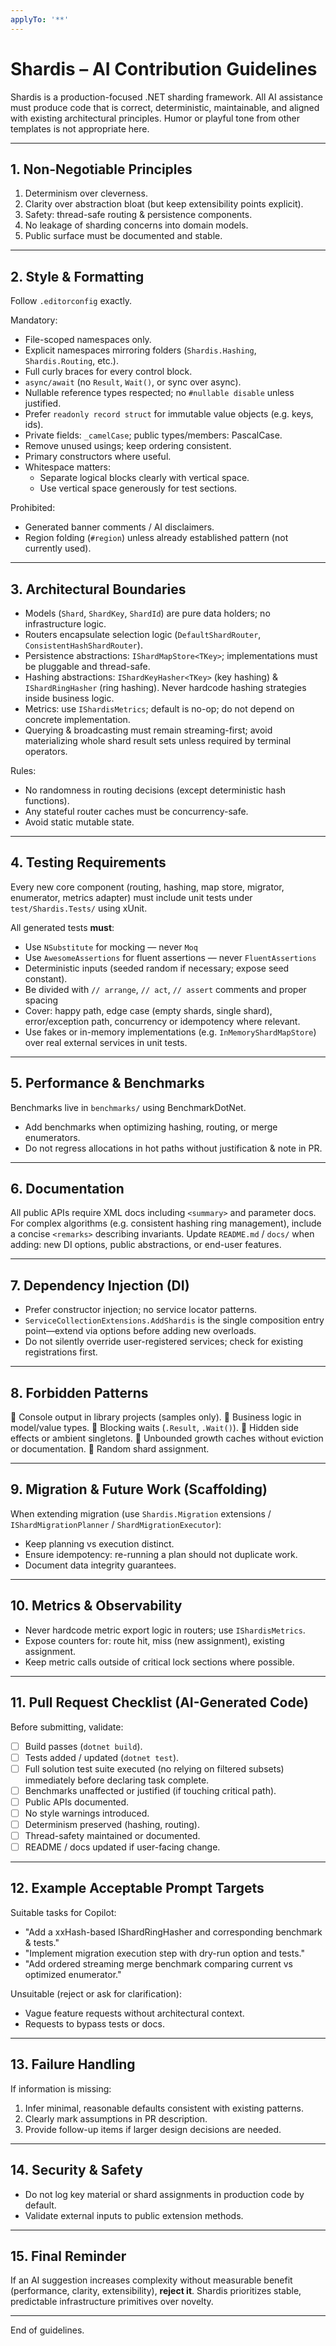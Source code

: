 ```yaml
---
applyTo: '**'
---
```

<!--
GitHub Copilot / AI Contributor Instructions for the Shardis codebase.
These rules are binding for any AI-generated contribution.
-->

# Shardis – AI Contribution Guidelines

Shardis is a production-focused .NET sharding framework. All AI assistance must produce code that is correct, deterministic, maintainable, and aligned with existing architectural principles. Humor or playful tone from other templates is not appropriate here.

---
## 1. Non‑Negotiable Principles
1. Determinism over cleverness.
2. Clarity over abstraction bloat (but keep extensibility points explicit).
3. Safety: thread-safe routing & persistence components.
4. No leakage of sharding concerns into domain models.
5. Public surface must be documented and stable.

---
## 2. Style & Formatting
Follow `.editorconfig` exactly.

Mandatory:
- File-scoped namespaces only.
- Explicit namespaces mirroring folders (`Shardis.Hashing`, `Shardis.Routing`, etc.).
- Full curly braces for every control block.
- `async/await` (no `Result`, `Wait()`, or sync over async).
- Nullable reference types respected; no `#nullable disable` unless justified.
- Prefer `readonly record struct` for immutable value objects (e.g. keys, ids).
- Private fields: `_camelCase`; public types/members: PascalCase.
- Remove unused usings; keep ordering consistent.
- Primary constructors where useful.
- Whitespace matters:
  - Separate logical blocks clearly with vertical space.
  - Use vertical space generously for test sections.

Prohibited:
- Generated banner comments / AI disclaimers.
- Region folding (`#region`) unless already established pattern (not currently used).

---
## 3. Architectural Boundaries
- Models (`Shard`, `ShardKey`, `ShardId`) are pure data holders; no infrastructure logic.
- Routers encapsulate selection logic (`DefaultShardRouter`, `ConsistentHashShardRouter`).
- Persistence abstractions: `IShardMapStore<TKey>`; implementations must be pluggable and thread-safe.
- Hashing abstractions: `IShardKeyHasher<TKey>` (key hashing) & `IShardRingHasher` (ring hashing). Never hardcode hashing strategies inside business logic.
- Metrics: use `IShardisMetrics`; default is no-op; do not depend on concrete implementation.
- Querying & broadcasting must remain streaming-first; avoid materializing whole shard result sets unless required by terminal operators.

Rules:
- No randomness in routing decisions (except deterministic hash functions).
- Any stateful router caches must be concurrency-safe.
- Avoid static mutable state.

---
## 4. Testing Requirements
Every new core component (routing, hashing, map store, migrator, enumerator, metrics adapter) must include unit tests under `test/Shardis.Tests/` using xUnit.

All generated tests **must**:

- Use `NSubstitute` for mocking — never `Moq`
- Use `AwesomeAssertions` for fluent assertions — never `FluentAssertions`
- Deterministic inputs (seeded random if necessary; expose seed constant).
- Be divided with `// arrange`, `// act`, `// assert` comments and proper spacing
- Cover: happy path, edge case (empty shards, single shard), error/exception path, concurrency or idempotency where relevant.
- Use fakes or in-memory implementations (e.g. `InMemoryShardMapStore`) over real external services in unit tests.

---
## 5. Performance & Benchmarks
Benchmarks live in `benchmarks/` using BenchmarkDotNet.
- Add benchmarks when optimizing hashing, routing, or merge enumerators.
- Do not regress allocations in hot paths without justification & note in PR.

---
## 6. Documentation
All public APIs require XML docs including `<summary>` and parameter docs. For complex algorithms (e.g. consistent hashing ring management), include a concise `<remarks>` describing invariants.
Update `README.md` / `docs/` when adding: new DI options, public abstractions, or end-user features.

---
## 7. Dependency Injection (DI)
- Prefer constructor injection; no service locator patterns.
- `ServiceCollectionExtensions.AddShardis` is the single composition entry point—extend via options before adding new overloads.
- Do not silently override user-registered services; check for existing registrations first.

---
## 8. Forbidden Patterns
🚫 Console output in library projects (samples only).
🚫 Business logic in model/value types.
🚫 Blocking waits (`.Result`, `.Wait()`).
🚫 Hidden side effects or ambient singletons.
🚫 Unbounded growth caches without eviction or documentation.
🚫 Random shard assignment.

---
## 9. Migration & Future Work (Scaffolding)
When extending migration (use `Shardis.Migration` extensions / `IShardMigrationPlanner` / `ShardMigrationExecutor`):
- Keep planning vs execution distinct.
- Ensure idempotency: re-running a plan should not duplicate work.
- Document data integrity guarantees.

---
## 10. Metrics & Observability
- Never hardcode metric export logic in routers; use `IShardisMetrics`.
- Expose counters for: route hit, miss (new assignment), existing assignment.
- Keep metric calls outside of critical lock sections where possible.

---
## 11. Pull Request Checklist (AI-Generated Code)
Before submitting, validate:
- [ ] Build passes (`dotnet build`).
- [ ] Tests added / updated (`dotnet test`).
- [ ] Full solution test suite executed (no relying on filtered subsets) immediately before declaring task complete.
- [ ] Benchmarks unaffected or justified (if touching critical path).
- [ ] Public APIs documented.
- [ ] No style warnings introduced.
- [ ] Determinism preserved (hashing, routing).
- [ ] Thread-safety maintained or documented.
- [ ] README / docs updated if user-facing change.

---
## 12. Example Acceptable Prompt Targets
Suitable tasks for Copilot:
- "Add a xxHash-based IShardRingHasher and corresponding benchmark & tests."
- "Implement migration execution step with dry-run option and tests."
- "Add ordered streaming merge benchmark comparing current vs optimized enumerator."

Unsuitable (reject or ask for clarification):
- Vague feature requests without architectural context.
- Requests to bypass tests or docs.

---
## 13. Failure Handling
If information is missing:
1. Infer minimal, reasonable defaults consistent with existing patterns.
2. Clearly mark assumptions in PR description.
3. Provide follow-up items if larger design decisions are needed.

---
## 14. Security & Safety
- Do not log key material or shard assignments in production code by default.
- Validate external inputs to public extension methods.

---
## 15. Final Reminder
If an AI suggestion increases complexity without measurable benefit (performance, clarity, extensibility), **reject it**. Shardis prioritizes stable, predictable infrastructure primitives over novelty.

---
End of guidelines.
